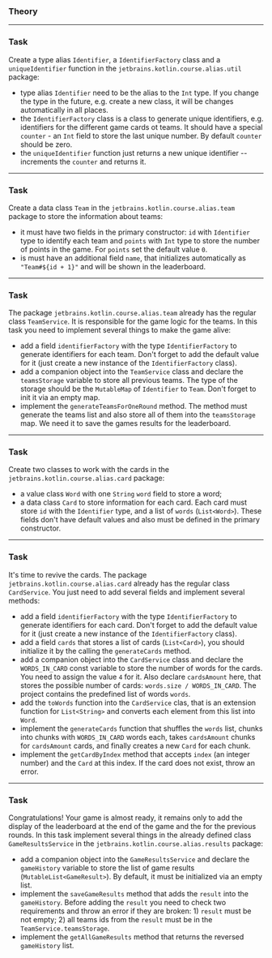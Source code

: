 ### Theory

___

### Task

Create a type alias `Identifier`, a `IdentifierFactory` class and a `uniqueIdentifier` function 
in the `jetbrains.kotlin.course.alias.util` package:

- type alias `Identifier` need to be the alias to the `Int` type. If you change the type in the future, e.g. create a new class, 
it will be changes automatically in all places.
- the `IdentifierFactory` class is a class to generate unique identifiers, e.g. identifiers for the different game cards ot teams. 
It should have a special `counter` - an `Int` field to store the last unique number. By default `counter` should be zero.
- the `uniqueIdentifier` function just returns a new unique identifier -- increments the `counter` and returns it.

___

### Task

Create a data class `Team` in the `jetbrains.kotlin.course.alias.team` package to store the information about teams:
- it must have two fields in the primary constructor: `id` with `Identifier` type to identify each team and `points` with `Int` type 
to store the number of points in the game. For `points` set the default value `0`.
- is must have an additional field `name`, that initializes automatically as `"Team#${id + 1}"` and will be shown in the leaderboard.

___

### Task

The package `jetbrains.kotlin.course.alias.team` already has the regular class `TeamService`. 
It is responsible for the game logic for the teams. In this task you need to implement several things to make the game alive:

- add a field `identifierFactory` with the type `IdentifierFactory` to generate identifiers for each team. 
Don't forget to add the default value for it (just create a new instance of the `IdentifierFactory` class).
- add a companion object into the `TeamService` class and declare the `teamsStorage` variable to store all previous teams. 
The type of the storage should be the `MutableMap` of `Identifier` to `Team`. Don't forget to init it via an empty map.
- implement the `generateTeamsForOneRound` method.
The method must generate the teams list and also store all of them into the `teamsStorage` map. 
We need it to save the games results for the leaderboard.

___

### Task

Create two classes to work with the cards in the `jetbrains.kotlin.course.alias.card` package:
- a value class `Word` with one `String` `word` field to store a word;
- a data class `Card` to store information for each card. 
Each card must store `id` with the `Identifier` type, and a list of `words` (`List<Word>`). 
These fields don't have default values and also must be defined in the primary constructor.

___

### Task

It's time to revive the cards. The package `jetbrains.kotlin.course.alias.card` already has the regular class `CardService`.
You just need to add several fields and implement several methods:

- add a field `identifierFactory` with the type `IdentifierFactory` to generate identifiers for each card.
Don't forget to add the default value for it (just create a new instance of the `IdentifierFactory` class).
- add a field `cards` that stores a list of cards (`List<Card>`), you should initialize it by the calling
  the `generateCards` method.
- add a companion object into the `CardService` class and declare the `WORDS_IN_CARD` const variable to store the number
  of words for the cards.
  You need to assign the value `4` for it. Also declare `cardsAmount` here, that stores the possible number of
  cards: `words.size / WORDS_IN_CARD`.
  The project contains the predefined list of words `words`.
- add the `toWords` function into the `CardService` clas, that is an extension function for `List<String>`
  and converts each element from this list into `Word`.
- implement the `generateCards` function that shuffles the `words` list, chunks into chunks with `WORDS_IN_CARD` words
  each,
  takes `cardsAmount` chunks for `cardsAmount` cards, and finally creates a new `Card` for each chunk.
- implement the `getCardByIndex` method that accepts `index` (an integer number) and the `Card` at this index.
  If the card does not exist, throw an error.

___

### Task

Congratulations! Your game is almost ready, it remains only to add the display of the leaderboard at the end of the game
and the for the previous rounds.
In this task implement several things in the already defined class `GameResultsService` in
the `jetbrains.kotlin.course.alias.results` package:

- add a companion object into the `GameResultsService`
  and declare the `gameHistory` variable to store the list of game results (`MutableList<GameResult>`).
  By default, it must be initialized via an empty list.
- implement the `saveGameResults` method that adds the `result` into the `gameHistory`.
  Before adding the `result` you need to check two requirements and throw an error if they are broken: 1) `result` must
  be not empty; 2) all teams ids from the `result` must be in the `TeamService.teamsStorage`.
- implement the `getAllGameResults` method that returns the reversed `gameHistory` list. 